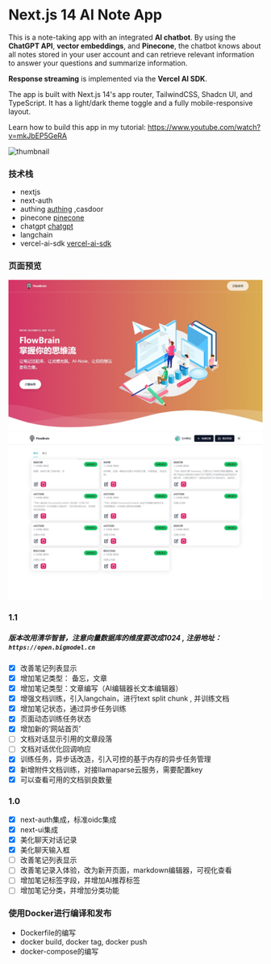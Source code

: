 # Next.js 14 AI Note App

This is a note-taking app with an integrated **AI chatbot**. By using the **ChatGPT API**, **vector embeddings**, and **Pinecone**, the chatbot knows about all notes stored in your user account and can retrieve relevant information to answer your questions and summarize information.

**Response streaming** is implemented via the **Vercel AI SDK**.

The app is built with Next.js 14's app router, TailwindCSS, Shadcn UI, and TypeScript. It has a light/dark theme toggle and a fully mobile-responsive layout.

Learn how to build this app in my tutorial: https://www.youtube.com/watch?v=mkJbEP5GeRA

![thumbnail](https://github.com/codinginflow/nextjs-ai-note-app/assets/52977034/cefc69f2-a486-4072-bf69-d0738f7336af)

### 技术栈

- nextjs
- next-auth
- authing [authing](https://www.authing.cn/) ,casdoor
- pinecone [pinecone](https://www.pinecone.io/)
- chatgpt [chatgpt](https://www.chatgpt.ai/)
- langchain
- vercel-ai-sdk [vercel-ai-sdk](https://vercel.com/docs/vercel-ai/overview)

### 页面预览

![alt text](doc/website.png)
![alt text](doc/notes.png)

### 1.1

##### 版本改用清华智普，注意向量数据库的维度要改成1024 , 注册地址：` https://open.bigmodel.cn`

- [x] 改善笔记列表显示
- [x] 增加笔记类型： 备忘，文章
- [x] 增加笔记类型：文章编写（AI编辑器长文本编辑器）
- [x] 增强文档训练，引入langchain，进行text split chunk , 并训练文档
- [x] 增加笔记状态，通过异步任务训练
- [x] 页面动态训练任务状态
- [x] 增加新的‘网站首页’
- [ ] 文档对话显示引用的文章段落
- [ ] 文档对话优化回调响应
- [x] 训练任务，异步话改造，引入可控的基于内存的异步任务管理
- [x] 新增附件文档训练，对接llamaparse云服务，需要配置key
- [x] 可以查看可用的文档驯良数量

### 1.0

- [x] next-auth集成，标准oidc集成
- [x] next-ui集成
- [x] 美化聊天对话记录
- [x] 美化聊天输入框
- [ ] 改善笔记列表显示
- [ ] 改善笔记录入体验，改为新开页面，markdown编辑器，可视化查看
- [ ] 增加笔记标签字段，并增加AI推荐标签
- [ ] 增加笔记分类，并增加分类功能

### 使用Docker进行编译和发布

- Dockerfile的编写
- docker build, docker tag, docker push
- docker-compose的编写
